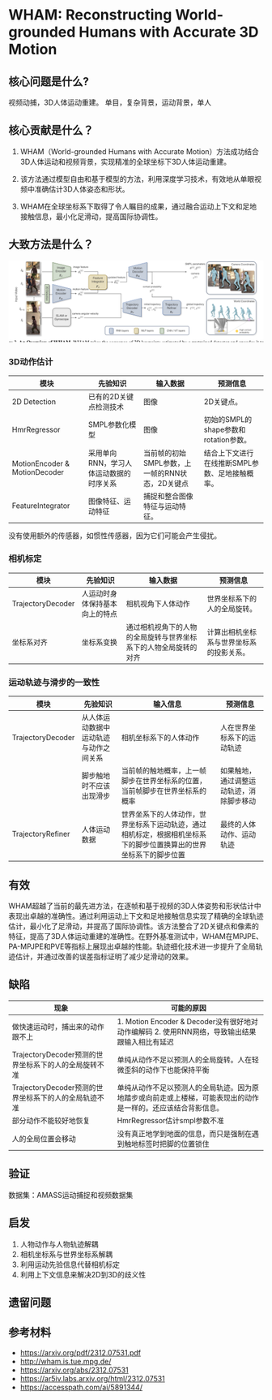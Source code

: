 # WHAM: Reconstructing World-grounded Humans with Accurate 3D Motion

## 核心问题是什么?

视频动捕，3D人体运动重建。
单目，复杂背景，运动背景，单人

## 核心贡献是什么？

1. WHAM（World-grounded Humans with Accurate Motion）方法成功结合3D人体运动和视频背景，实现精准的全球坐标下3D人体运动重建。

2. 该方法通过模型自由和基于模型的方法，利用深度学习技术，有效地从单眼视频中准确估计3D人体姿态和形状。

3. WHAM在全球坐标系下取得了令人瞩目的成果，通过融合运动上下文和足地接触信息，最小化足滑动，提高国际协调性。

## 大致方法是什么？

![](./assets/4694242fcb88a4a2fa123c45d7b76ed7_3_Figure_2_859951882.png)


### 3D动作估计

|模块|先验知识|输入数据|预测信息|
|---|---|---|---|
|2D Detection|已有的2D关键点检测技术|图像|2D关键点。|
|HmrRegressor|SMPL参数化模型|图像|初始的SMPL的shape参数和rotation参数。|  
|MotionEncoder & MotionDecoder|采用单向RNN，学习人体运动数据的时序关系|当前帧的初始SMPL参数，上一帧的RNN状态，2D关键点|结合上下文进行在线推断SMPL参数、足地接触概率。|  
|FeatureIntegrator|图像特征、运动特征|捕捉和整合图像特征与运动特征。|

没有使用额外的传感器，如惯性传感器，因为它们可能会产生侵扰。  

### 相机标定

|模块|先验知识|输入数据|预测信息|
|---|---|---|---|
|TrajectoryDecoder|人运动时身体保持基本向上的特点|相机视角下人体动作|世界坐标系下的人的全局旋转。|  
|坐标系对齐|坐标系变换|通过相机视角下的人物的全局旋转与世界坐标系下的人物全局旋转的对齐|计算出相机坐标系与世界坐标系的投影关系。|  

### 运动轨迹与滑步的一致性

|模块|先验知识|输入信息|预测信息|
|---|---|---|---|
|TrajectoryDecoder|从人体运动数据中运动轨迹与动作之间关系|相机坐标系下的人体动作|人在世界坐标系下的运动轨迹|
||脚步触地时不应该出现滑步|当前帧的触地概率，上一帧脚步在世界坐标系的位置，当前帧脚步在世界坐标系的概率|如果触地，通过调整运动轨迹，消除脚步移动|
|TrajectoryRefiner|人体运动数据|世界坐系下的人体动作，世界坐标系下运动轨迹，通过相机标定，根据相机坐标系下的脚步位置换算出的世界坐标系下的脚步位置|最终的人体动作、运动轨迹|

## 有效

WHAM超越了当前的最先进方法，在逐帧和基于视频的3D人体姿势和形状估计中表现出卓越的准确性。通过利用运动上下文和足地接触信息实现了精确的全球轨迹估计，最小化了足滑动，并提高了国际协调性。该方法整合了2D关键点和像素的特征，提高了3D人体运动重建的准确性。在野外基准测试中，WHAM在MPJPE、PA-MPJPE和PVE等指标上展现出卓越的性能。轨迹细化技术进一步提升了全局轨迹估计，并通过改善的误差指标证明了减少足滑动的效果。

## 缺陷

|现象|可能的原因|
|---|---|
|做快速运动时，捕出来的动作跟不上|1. Motion Encoder & Decoder没有很好地对动作编解码 2. 使用RNN网络，导致输出结果跟输入相比有延迟|
|TrajectoryDecoder预测的世界坐标系下的人的全局旋转不准|单纯从动作不足以预测人的全局旋转。人在轻微歪斜的动作下也能保持平衡|
|TrajectoryDecoder预测的世界坐标系下的人的全局轨迹不准|单纯从动作不足以预测人的全局轨迹。因为原地踏步或向前走或上楼梯，可能表现出的动作是一样的。还应该结合背影信息。|
|部分动作不能较好地恢复|HmrRegressor估计smpl参数不准|
|人的全局位置会移动|没有真正地学到地面的信息，而只是强制在遇到触地标签时把脚的位置锁住|

## 验证

数据集：AMASS运动捕捉和视频数据集

## 启发

1. 人物动作与人物轨迹解耦
2. 相机坐标系与世界坐标系解耦
3. 利用运动先验信息代替相机标定
4. 利用上下文信息来解决2D到3D的歧义性

## 遗留问题

## 参考材料

- https://arxiv.org/pdf/2312.07531.pdf
- http://wham.is.tue.mpg.de/
- https://arxiv.org/abs/2312.07531
- https://ar5iv.labs.arxiv.org/html/2312.07531
- https://accesspath.com/ai/5891344/
